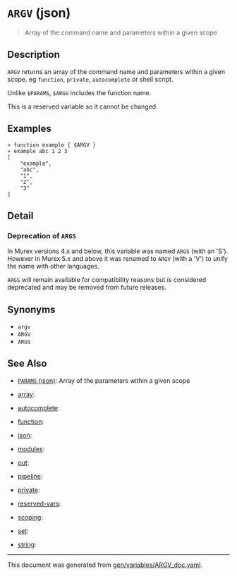 # `ARGV` (json)

> Array of the command name and parameters within a given scope

## Description

`ARGV` returns an array of the command name and parameters within a given
scope. eg `function`, `private`, `autocomplete` or shell script.

Unlike `$PARAMS`, `$ARGV` includes the function name.

This is a reserved variable so it cannot be changed.



## Examples

```
» function example { $ARGV }
» example abc 1 2 3
[
    "example",
    "abc",
    "1",
    "2",
    "3"
]
```

## Detail

### Deprecation of `ARGS`

In Murex versions 4.x and below, this variable was named `ARGS` (with an 'S').
However in Murex 5.x and above it was renamed to `ARGV` (with a 'V') to unify
the name with other languages.

`ARGS` will remain available for compatibility reasons but is considered
deprecated and may be removed from future releases.

## Synonyms

* `argv`
* `ARGV`
* `ARGS`


## See Also

* [`PARAMS` (json)](../variables/params.md):
  Array of the parameters within a given scope
* [array](../variables/array.md):
  
* [autocomplete](../variables/autocomplete.md):
  
* [function](../variables/function.md):
  
* [json](../variables/json.md):
  
* [modules](../variables/modules.md):
  
* [out](../variables/out.md):
  
* [pipeline](../variables/pipeline.md):
  
* [private](../variables/private.md):
  
* [reserved-vars](../variables/reserved-vars.md):
  
* [scoping](../variables/scoping.md):
  
* [set](../variables/set.md):
  
* [string](../variables/string.md):
  

<hr/>

This document was generated from [gen/variables/ARGV_doc.yaml](https://github.com/lmorg/murex/blob/master/gen/variables/ARGV_doc.yaml).